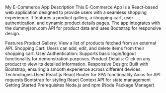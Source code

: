 My E-Commerce App
Description
This E-Commerce App is a React-based web application designed to provide users with a seamless shopping experience. It features a product gallery, a shopping cart, user authentication, and dynamic product details pages. The app integrates with the dummyjson.com API for product data and uses Bootstrap for responsive design.

Features
Product Gallery: View a list of products fetched from an external API.
Shopping Cart: Users can add, edit, and delete items from their shopping cart.
User Authentication: Supports basic login/logout functionality for demonstration purposes.
Product Details: Click on any product to view its detailed information.
Responsive Design: Built with Bootstrap, ensuring a smooth experience across different devices.
Technologies Used
React.js
React Router for SPA functionality
Axios for API requests
Bootstrap for styling
React Context API for state management
Getting Started
Prerequisites
Node.js and npm (Node Package Manager)